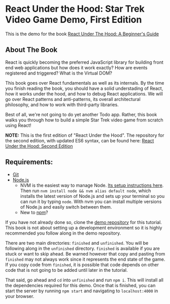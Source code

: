 # React Under the Hood: Star Trek Video Game Demo, First Edition

This is the demo for the book [React Under The Hood: A Beginner's Guide](https://leanpub.com/reactunderthehood)

## About The Book

React is quickly becoming the preferred JavaScript library for building front end web applications but how does it work exactly? How are events registered and triggered? What is the Virtual DOM?

This book goes over React fundamentals as well as its internals. By the time you finish reading the book, you should have a solid understading of React, how it works under the hood, and how to debug React applications. We will go over React patterns and anti-patterns, its overall architectural philosophy, and how to work with third-party libraries.

Best of all, we're not going to do yet another Todo app. Rather, this book walks you through how to build a simple Star Trek video game from scratch using React!

**NOTE:** This is the first edition of "React Under the Hood". The repository for the second edition, with updated ES6 syntax, can be found here: [React Under the Hood: Second Edition](https://github.com/freddyrangel/react-under-the-hood-second-edition)

## Requirements:

* [Git](https://git-scm.com/downloads)
* [Node.js](https://nodejs.org/en/)
    * NVM is the easiest way to manage Node. [Its setup instructions here](https://github.com/creationix/nvm#installation). Then run `nvm install node && nvm alias default node`, which installs the latest version of Node.js and sets up your terminal so you can run it by typing `node`. With nvm you can install multiple versions of Node.js and easily switch between them.
    * New to [npm](https://docs.npmjs.com/)?

If you have not already done so, clone the [demo repository](https://github.com/freddyrangel/react-under-the-hood) for this tutorial. This book is not about setting up a development environment so it is highly recommended you follow along in the demo repository.

There are two main directories: `finished` and `unfinished`. You will be following along in the `unfinished` directory. `finished` is available if you are stuck or want to skip ahead. Be warned however that copy and pasting from `finished` may not always work since it represents the end state of the game. If you copy code from `finished`, it is possible that code depends on other code that is not going to be added until later in the tutorial.

That said, go ahead and `cd` into `unfinished` and run `npm i`. This will install all the dependencies required for this demo. Once that is finished, you can start the server by running `npm start` and navigating to `localhost:4000` in your browser.
